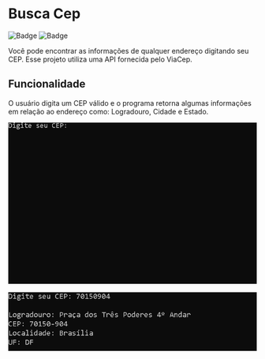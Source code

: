 # Busca Cep
![Badge](https://img.shields.io/badge/status-completo-green) ![Badge](https://img.shields.io/badge/csharp-purple
)


Você pode encontrar as informações de qualquer endereço digitando seu CEP. Esse projeto utiliza uma API fornecida pelo ViaCep.

## Funcionalidade

O usuário digita um CEP válido e o programa retorna algumas informações em relação ao endereço como: Logradouro, Cidade e Estado.

![Terminal](assets/Img(1).png)

![Terminal](assets/Img(2).png)
